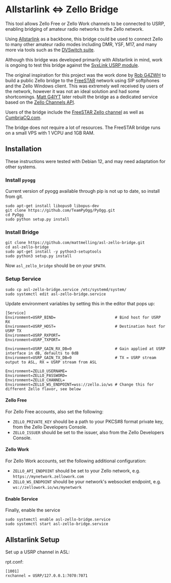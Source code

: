 # Allstarlink <=> Zello Bridge
This tool allows Zello Free or Zello Work channels to be connected to USRP, enabling bridging of amateur radio networks to the Zello network.

Using [Allstarlink](https://www.allstarlink.org/) as a backbone, this bridge could be used to connect Zello to many other amateur radio modes including DMR, YSF, M17, and many more via tools such as the [DVSwitch suite](https://dvswitch.groups.io/g/main?).

Although this bridge was developed primarily with Allstarlink in mind, work is ongoing to test this bridge against the [SvxLink USRP module](https://github.com/f5vmr/svxlink_raspberry_usrp).

The original inspiration for this project was the work done by [Rob G4ZWH](https://www.qrz.com/db/G4ZWH) to build a public Zello bridge to the [FreeSTAR](https://freestar.network/) network using SIP softphones and the Zello Windows client. This was extremely well received by users of the network, however it was not an ideal solution and had some shortcomings. [Matt G4IYT](https://www.qrz.com/db/G4IYT) later rebuilt the bridge as a dedicated service based on the [Zello Channels API](https://github.com/zelloptt/zello-channel-api/blob/master/API.md).

Users of the bridge include the [FreeSTAR Zello channel](https://zello.com/allstarradio?name=FreeSTAR) as well as [CumbriaCQ.com](https://cumbriacq.com/).

The bridge does not require a lot of resources. The FreeSTAR bridge runs on a small VPS with 1 VCPU and 1GB RAM.

## Installation
These instructions were tested with Debian 12, and may need adaptation for other systems.

### Install `pyogg`
Current version of pyogg available through pip is not up to date, so install from git.
```
sudo apt-get install libopus0 libopus-dev
git clone https://github.com/TeamPyOgg/PyOgg.git
cd PyOgg
sudo python setup.py install
```
### Install Bridge
```
git clone https://github.com/mattmelling/asl-zello-bridge.git
cd asl-zello-bridge
sudo apt-get install -y python3-setuptools
sudo python3 setup.py install
```

Now `asl_zello_bridge` should be on your `$PATH`.

### Setup Service
```
sudo cp asl-zello-bridge.service /etc/systemd/system/
sudo systemctl edit asl-zello-bridge.service
```

Update environment variables by setting this in the editor that pops up:

```
[Service]
Environment=USRP_BIND=                          # Bind host for USRP RX
Environment=USRP_HOST=                          # Destination host for USRP TX
Environment=USRP_RXPORT=
Environment=USRP_TXPORT=

Environment=USRP_GAIN_RX_DB=0                   # Gain applied at USRP interface in dB, defaults to 0dB
Environment=USRP_GAIN_TX_DB=0                   # TX = USRP stream output to ASL, RX = USRP stream from ASL

Environment=ZELLO_USERNAME=
Environment=ZELLO_PASSWORD=
Environment=ZELLO_CHANNEL=
Environment=ZELLO_WS_ENDPOINT=wss://zello.io/ws # Change this for different Zello flavor, see below
```

#### Zello Free
For Zello Free accounts, also set the following:

- `ZELLO_PRIVATE_KEY` should be a path to your PKCS#8 format private key, from the Zello Developers Console.
- `ZELLO_ISSUER` should be set to the issuer, also from the Zello Developers Console.

#### Zello Work
For Zello Work accounts, set the following additional configuration:

- `ZELLO_API_ENDPOINT` should be set to your Zello network, e.g. `https://mynetwork.zellowork.com`
- `ZELLO_WS_ENDPOINT` should be your network's websocket endpoint, e.g. `ws://zellowork.io/ws/mynetwork`

#### Enable Service
Finally, enable the service

```
sudo systemctl enable asl-zello-bridge.service
sudo systemctl start asl-zello-bridge.service
```

## Allstarlink Setup
Set up a USRP channel in ASL:

rpt.conf:

```
[1001]
rxchannel = USRP/127.0.0.1:7070:7071
```
